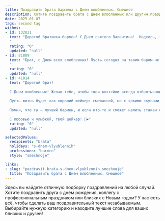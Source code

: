 ```yaml
---
title: Поздравить брата бармена с Днем влюбленных. Смешное
description: Хотите поздравить брата с Днем влюбленных или другим праздником? Наш ИИ создаст незабываемое поздравление, а вы обязательно выделитесь среди других.  
date: 2025-01-07
tags: second tag
wishes:
- id: 132821
  text: "Дорогой братишка-бармен! С Днем святого Валентина!  Надеюсь, твой  коктейль любви сегодня будет настолько крепким, что все вокруг упадут в обморок от счастья (или от перебора, тут уж как повезёт!). Желаю океан любви, море комплиментов и чтобы твой шейкер никогда не пустовал, ну, разве что от шампанского!
  "
  rating: "0"
  updated: "null"
- id: 81889
  text: "Брат, с Днем всех влюбленных! Пусть сегодня за твоим баром не будет ни одной  закатанной \"любовной\" мордашки, только веселые улыбки и  счастливые пары, чтобы твоим \"коктейлям\" не удалось никого \"одурманить\"! ;)
  "
  rating: "0"
  updated: "null"
- id: 41014
  text: "Дорогой брат!
  
  С Днем влюбленных! Желаю тебе, чтобы твои коктейли всегда взбалтывались с любовью, а клиенты оставляли не только чаевые, но и свои сердца на твоей барной стойке! Пусть бары окажутся полными не только напитков, но и романтики!
  
  Пусть жизнь будет как хороший шейкер: смешанной, но с яркими вкусами, и ни в коем случае не пересоленной! Надеюсь, в твоем сердце всегда найдется место для новой порции любви!
  
  Помни, что ты — лучший бармен, и если кто-то и сможет налить стакан счастья, так это только ты!
  
  С любовью и улыбкой, твой шейкер! 🍹❤️"
  rating: "0"
  updated: "null"

selectedValues:
  recipients: "brata"
  holidays: "s-dnem-vlyublennih"
  professions: "barmen"
  style: "smeshnoje"

links:
- slug: "pozdravit-brata-s-dnem-vlyublennih-smeshnoje"
  title: "Поздравить брата с Днем влюбленных. Смешное"
---
```


Здесь вы найдете отличную подборку поздравлений на любой случай.
Хотите поздравить друга с днём рождения, коллегу с профессиональным праздником или близких с Новым годом? У нас есть всё, чтобы сделать ваш поздравительный текст незабываемым. Выбирайте нужную категорию и находите лучшие слова для ваших близких и друзей!
